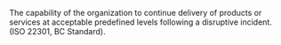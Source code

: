 The capability of the organization to continue delivery of products or services at acceptable predefined levels following a disruptive incident. (ISO 22301, BC Standard).